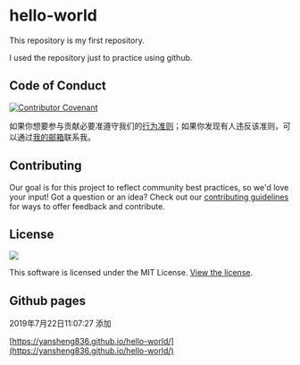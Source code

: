 # hello-world



This repository is my first repository.

I used the repository just to practice using github.



## Code of Conduct

[![Contributor Covenant](https://img.shields.io/badge/Contributor%20Covenant-v1.4%20adopted-ff69b4.svg)](code-of-conduct.md)

如果你想要参与贡献必要准遵守我们的[行为准则](code-of-conduct.md)；如果你发现有人违反该准则，可以通过[我的邮箱](yansheng0063@163.com)联系我。



## Contributing

Our goal is for this project to reflect community best practices, so we'd love your input! Got a question or an idea? Check out our [contributing guidelines](CONTRIBUTING.md) for ways to offer feedback and contribute.




## License

<div style="text-align:left"><img src="https://img.shields.io/github/license/yansheng836/hello-world.svg"/></div>

This software is licensed under the MIT License. [View the license](https://github.com/yansheng836/hello-world/blob/master/LICENSE).





## Github pages

2019年7月22日11:07:27 添加 

[https://yansheng836.github.io/hello-world/](https://yansheng836.github.io/hello-world/)